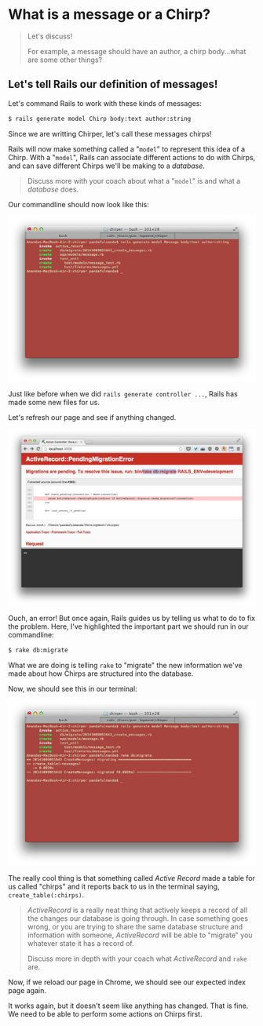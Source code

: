 # What is a message or a Chirp?

> Let's discuss!
>
> For example, a message should have an author, a chirp body...what are some other things?


## Let's tell Rails our definition of messages!

Let's command Rails to work with these kinds of messages:

```bash
$ rails generate model Chirp body:text author:string
```

Since we are writting Chirper, let's call these messages chirps!

Rails will now make something called a "`model`" to represent this idea of a Chirp.  With a "`model`", Rails can associate different actions to do with Chirps, and can save different Chirps we'll be making to a *database*.

> Discuss more with your coach about what a "`model`" is and what a *database* does.

Our commandline should now look like this:

![](../images/terminal_model_messages.png)

Just like before when we did `rails generate controller ...`, Rails has made some new files for us.

Let's refresh our page and see if anything changed.

![](../images/chrome_error_rake_db.png)

Ouch, an error!  But once again, Rails guides us by telling us what to do to fix the problem.  Here, I've highlighted the important part we should run in our commandline:

```bash
$ rake db:migrate
```

What we are doing is telling `rake` to "migrate" the new information we've made about how Chirps are structured into the database.

Now, we should see this in our terminal:

![](../images/terminal_rake_db_messages.png)

The really cool thing is that something called *Active Record* made a table for us called "chirps" and it reports back to us in the terminal saying,  `create_table(:chirps)`.

<!--I just made this up so I actually need to research this a little more-->
> *ActiveRecord* is a really neat thing that actively keeps a record of all the changes our database is going through.  In case something goes wrong, or you are trying to share the same database structure and information with someone, *ActiveRecord* will be able to "migrate" you whatever state it has a record of.
>
> Discuss more in depth with your coach what *ActiveRecord* and `rake` are.

Now, if we reload our page in Chrome, we should see our expected index page again.

It works again, but it doesn't seem like anything has changed.  That is fine.  We need to be able to perform some actions on Chirps first.
